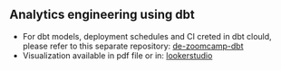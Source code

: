 ## Analytics engineering using dbt

- For dbt models, deployment schedules and CI creted in dbt clould, please refer to this separate repository: [de-zoomcamp-dbt
](https://github.com/ranga4all1/de-zoomcamp-dbt/tree/main) 
- Visualization available in pdf file or in: [lookerstudio](https://lookerstudio.google.com/s/rbPZ_hWQFrc)